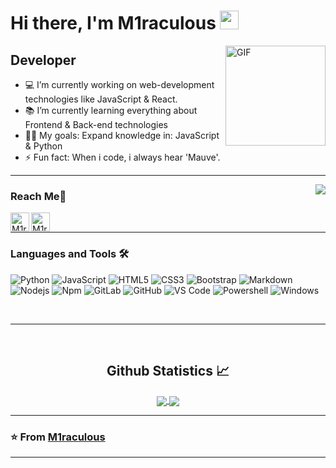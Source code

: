 # Hi there, I'm M1raculous <img width="30px" src="https://media1.tenor.com/images/b440fe8b087416820258b711b91ca18a/tenor.gif?itemid=9499692" />

<img align="right" alt="GIF" height="160px" src="https://media.giphy.com/media/du3J3cXyzhj75IOgvA/giphy.gif" />

## Developer

- 💻 I’m currently working on web-development technologies like JavaScript & React.
- 📚 I’m currently learning everything about Frontend & Back-end technologies
- 💪🏼 My goals: Expand knowledge in: JavaScript & Python
- ⚡ Fun fact: When i code, i always hear 'Mauve'.

---

<img align="right" src="http://estruyf-github.azurewebsites.net/api/VisitorHit?user=M1raculous&repo=M1raculous&countColorcountColor&countColor=%2FA4CE"/>

### Reach Me📝

[<img align="left" alt="M1raculous | Spotify" height="30px" src="https://upload.wikimedia.org/wikipedia/commons/thumb/1/19/Spotify_logo_without_text.svg/768px-Spotify_logo_without_text.svg.png" />][Spotify]
[<img align="left" alt="M1raculous | Discord" height="30px" src="https://cdn3.iconfinder.com/data/icons/popular-services-brands-vol-2/512/discord-512.png" />][Discord]
<br />

---

### Languages and Tools 🛠 

![Python](http://img.shields.io/badge/-Python-3776AB?style=flat-square&logo=python&logoColor=ffffff)
![JavaScript](https://img.shields.io/badge/-JavaScript-%23F7DF1C?style=flat-square&logo=javascript&logoColor=000000&labelColor=%23F7DF1C&color=%23FFCE5A)
![HTML5](https://img.shields.io/badge/-HTML5-%23E44D27?style=flat-square&logo=html5&logoColor=ffffff)
![CSS3](https://img.shields.io/badge/-CSS3-%231572B6?style=flat-square&logo=css3)
![Bootstrap](https://img.shields.io/badge/-Bootstrap-563D7C?style=flat-square&logo=Bootstrap)
![Markdown](https://img.shields.io/badge/-Markdown-000000?style=flat-square&logo=markdown)
![Nodejs](https://img.shields.io/badge/-Nodejs-339933?style=flat-square&logo=Node.js&logoColor=ffffff)
![Npm](https://img.shields.io/badge/-npm-CB3837?style=flat-square&logo=npm)
![GitLab](https://img.shields.io/badge/-GitLab-FCA121?style=flat-square&logo=gitlab)
![GitHub](https://img.shields.io/badge/-GitHub-181717?style=flat-square&logo=github)
![VS Code](http://img.shields.io/badge/-VS%20Code-007ACC?style=flat-square&logo=visual-studio-code&logoColor=ffffff)
![Powershell](http://img.shields.io/badge/-Powershell-5391FE?style=flat-square&logo=powershell&logoColor=ffffff)
![Windows](http://img.shields.io/badge/-Windows-0078D6?style=flat-square&logo=windows&logoColor=ffffff)

<br/>

---

<br/>

  <h2 align="center"> Github Statistics 📈 </h2>
  
  <div align="center"> 
     <a href="">
      <img align="center" src="https://github-readme-stats-sigma-five.vercel.app/api?username=M1raculous&show_icons=true&include_all_commits=true&count_private=true&theme=react&line_height=40" />
    </a>
    <a href="">
      <img align="center" src="https://github-readme-stats.vercel.app/api/top-langs/?username=M1raculous&theme=react&line_height=40&hide=css"/>
    </a>
</div

<br/>

---

### ⭐️ From [M1raculous](https://github.com/M1raculous) ### 

---
[Discord]: https://discord.com/users/415443330026045440
[Spotify]: https://open.spotify.com/user/otko6y9fgirv1axujee6vvohw?si=qmOD0BHdQwqOjBBqZidaCg&dl_branch=1

